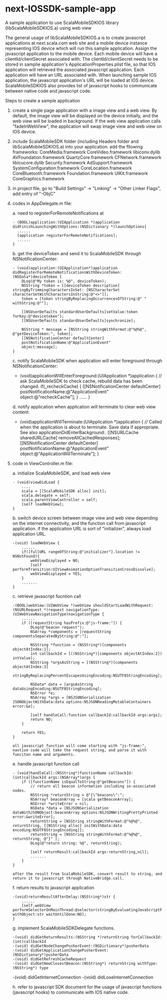 # next-IOSSDK-sample-app
A sample application to use ScalaMobileSDKIOS library (libScalaMobileSDKIOS.a) using web view

The general usage of libScalaMobileSDKIOS.a is to create javascript applications at next.scala.com web site and a mobile device instance representing IOS device which will run this sample application. Assign the javascript application to the mobile device. Each mobile device will have a clientId/clientSecret associated with. The clientId/clientSecret needs to be stored in samplie application's ApplicationProperties.plist file, so that IOS application will retrieved the associated javascript application. Each application will have an URL associated with. When launching sample IOS application, the javascript application's URL will be loaded at IOS device. ScalaMobileSDKIOS also provides list of javascript hooks to communicate between native code and javascript code.

Steps to create a sample application

1.  create a single page application with a image view and a web view. By default, the image view will be displayed on the device initially, and the web view will be loaded in background. If the web view application calls "fadeInWebView", the application will swap image view and web view on IOS device.

2.  include ScalaMobileSDK folder (including Headers folder and libScalaMobileSDKIOS.a) into your application. add the fllowing frameworks:
	CoreMedia.framework
	CoreVideo.framework
	libiconv.dylib
	AVFoundation.framework
	QuartzCore.framework
	CFNetwork.framework
	libicucore.dylib
	Security.framework
	AdSupport.framework
	SystemConfiguration.framework
	CoreLocation.framework
	CoreBluetooth.framework
	Foundation.framework
	UIKit.framework
	CoreGraphics.framework

3.  in project file, go to "Build Settings" -> "Linking" -> "Other Linker Flags", add entry of "-ObjC"

4.  codes in AppDelegate.m file:

    a.  need to registerForRemoteNotifications at 
    
        - (BOOL)application:(UIApplication *)application didFinishLaunchingWithOptions:(NSDictionary *)launchOptions{
          ......
          [application registerForRemoteNotifications];
          ......
        }
    
    b.  get the deviceToken and send it to ScalaMobileSDK through NSNotificationCenter:
    
    	- (void)application:(UIApplication*)application didRegisterForRemoteNotificationsWithDeviceToken:(NSData*)deviceToken {
    	    DLog(@"My token is: %@", deviceToken);
    	    NSString *token = [[deviceToken description] stringByTrimmingCharactersInSet: [NSCharacterSet characterSetWithCharactersInString:@"<>"]];
    	    token = [token stringByReplacingOccurrencesOfString:@" " withString:@""];
    
    	    [[NSUserDefaults standardUserDefaults]setValue:token forKey:@"devicetoken"];
    	    [[NSUserDefaults standardUserDefaults]synchronize];
    
    	    NSString * message = [NSString stringWithFormat:@"%@%@", @"getDeviceToken:", token];
    	    [[NSNotificationCenter defaultCenter]
     		postNotificationName:@"ApplicationEvent"
     		object:message];
	    }

    c.	notify ScalaMobileSDK when application will enter foreground through NSNotificationCenter:
    
	- (void)applicationWillEnterForeground:(UIApplication *)application {
    	    // ask ScalaMobileSDK to check cache, rebuild data has been changed.
    	    if(_recheckCache) {
        	[[NSNotificationCenter defaultCenter]
         	    postNotificationName:@"ApplicationEvent"
         	    object:@"recheckCache"];
    	    }
    		......
	}
		
    d.	notify application when application will terminate to clear web view content:

	- (void)applicationWillTerminate:(UIApplication *)application {
    		// Called when the application is about to terminate. Save data if appropriate. See also applicationDidEnterBackground:.
   			[[NSURLCache sharedURLCache] removeAllCachedResponses];
    		[[NSNotificationCenter defaultCenter]
     			postNotificationName:@"ApplicationEvent"
     			object:@"ApplicationWillTerminate"];
		}

4.	code in ViewController.m file:

	a.	initialize ScalaMobileSDK, and load web view
	
		- (void)viewDidLoad {
			....
			scala = [[ScalaMobileSDK alloc] init];
    		scala.delegate = self;
    		scala.parentViewController = self;
    		[self loadWebView];
		}
		
	b.	switch device screen between image view and web view depending on the internet connectivity, and the function call from javascript application. if the application URL is sort of "initializer", always load application URL.

		-(void) loadWebView {
			......
			if([fullURL rangeOfString:@"initializer"].location != NSNotFound){
                webViewDisplayed = NO;
                [self performTransition:UIViewAnimationOptionTransitionCrossDissolve];
                webViewDisplayed = YES;
            }
			.......
		}
	
	c.	retrieve javascript fucntion call
	
		-(BOOL)webView:(UIWebView *)webView shouldStartLoadWithRequest:(NSURLRequest *)request navigationType:(UIWebViewNavigationType)navigationType {
    		......
    		if ([requestString hasPrefix:@"js-frame:"]) {
        		DLog(@"beacon request");
        		NSArray *components = [requestString componentsSeparatedByString:@":"];
        
        		NSString *function = (NSString*)[components objectAtIndex:1];
        		int callbackId = [((NSString*)[components objectAtIndex:2]) intValue];
        		NSString *argsAsString = [(NSString*)[components objectAtIndex:3]
                                  stringByReplacingPercentEscapesUsingEncoding:NSUTF8StringEncoding];
        
        		NSData* data = [argsAsString dataUsingEncoding:NSUTF8StringEncoding];
        		NSError *e;
        		NSArray *args = [NSJSONSerialization JSONObjectWithData:data options:NSJSONReadingMutableContainers error:&e];

        		[self handleCall:function callbackId:callbackId args:args];
        		return NO;
    		}
    
    		return YES;
		}
		
		all javascript function will come starting with "js-frame:", navtive code will take the request string, and parse it with funciton name and arguments.
		
	e.	handle javascript function call
	
		- (void)handleCall:(NSString*)functionName callbackId:(int)callbackId args:(NSArray*)args {
    		if ([functionName isEqualToString:@"getBeacons"]) {
    			// return all beacon information including in-associated nodes.
        		NSString *returnString = @"{\"beacons\":";
        		NSArray* beaconArray = [scala getBeaconArray];
        		NSError *writeError = nil;
        		NSData *data = [NSJSONSerialization dataWithJSONObject:beaconArray options:NSJSONWritingPrettyPrinted error:&writeError];
        		returnString = [NSString stringWithFormat:@"%@%@", returnString, [[NSString alloc] initWithData:data encoding:NSUTF8StringEncoding]];
        		returnString = [NSString stringWithFormat:@"%@%@", returnString, @"}" ];
        		DLog(@"return string: %@", returnString);
        
        		[self returnResult:callbackId args:returnString,nil];
    			.......
    		}
		}
		
		after the result from ScalaMobileSDK, convert result to string, and return it to javascript through NativeBridge.call.
		
	f.	return results to javascript application

		-(void)returnResultAfterDelay:(NSString*)str {
    		......
    	    [self.webView performSelectorOnMainThread:@selector(stringByEvaluatingJavaScriptFromString:) withObject:str waitUntilDone:NO];
		}	
    
    g.	implement ScalaMobileSDKDelegate functions.
    
    	-(void) didGetReturnResults:(NSString *)returnString forCallbackId:(int)callbackId 
    	-(void) didGetNodeChangePusherEvent:(NSDictionary*)pusherData
    	-(void) didGetApplicationChangePusherEvent:(NSDictionary*)pusherData
    	-(void) didGetRefreshCacheRequest
    	-(void) didGetNewClosestBeacon:(NSString*) returnString withType:(NSString*) type
	-(void) didGetInternetConnection
	-(void) didLoseInternetConnection
		
     h.	refer to javascript SDK document for the usage of javascript functions (javascript hooks) to communicate with IOS native code.
    			
    			
    			
    			
    			
    			
    			
    			
    			
    			
